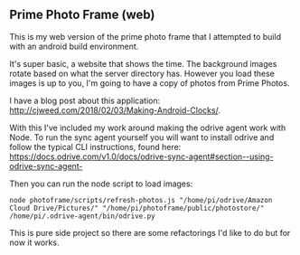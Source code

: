 ## Prime Photo Frame (web)
This is my web version of the prime photo frame that I attempted to build with an android build environment.

It's super basic, a website that shows the time.  The background images rotate based on what the server directory has.  However you load these images is up to you, I'm going to have a copy of photos from Prime Photos.

I have a blog post about this application: http://cjweed.com/2018/02/03/Making-Android-Clocks/.

With this I've included my work around making the odrive agent work with Node.  To run the sync agent yourself you will want to install odrive and follow the typical CLI instructions, found here: https://docs.odrive.com/v1.0/docs/odrive-sync-agent#section--using-odrive-sync-agent-

Then you can run the node script to load images:

```
node photoframe/scripts/refresh-photos.js "/home/pi/odrive/Amazon Cloud Drive/Pictures/" "/home/pi/photoframe/public/photostore/" /home/pi/.odrive-agent/bin/odrive.py
```

This is pure side project so there are some refactorings I'd like to do but for now it works.